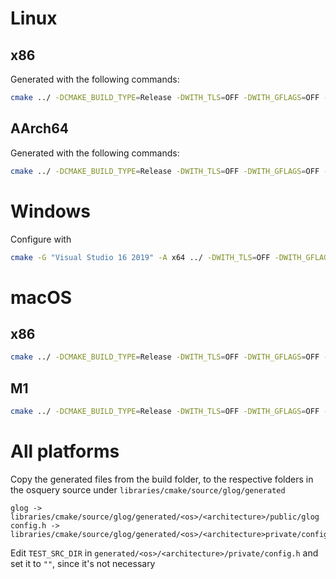 # Linux

## x86

Generated with the following commands:

```sh
cmake ../ -DCMAKE_BUILD_TYPE=Release -DWITH_TLS=OFF -DWITH_GFLAGS=OFF -DWITH_THREADS=ON -DHAVE_LIB_GFLAGS=ON -DBUILD_TESTING=OFF -DBUILD_SHARED_LIBS=OFF -DWITH_CUSTOM_PREFIX=ON -DCMAKE_SYSROOT=/usr/local/osquery-toolchain -DCMAKE_CXX_COMPILER=/usr/local/osquery-toolchain/usr/bin/clang++ -DCMAKE_C_COMPILER=/usr/local/osquery-toolchain/usr/bin/clang -DCMAKE_C_FLAGS="-pthread" -DCMAKE_CXX_FLAGS="-pthread"
```

## AArch64

Generated with the following commands:

```sh
cmake ../ -DCMAKE_BUILD_TYPE=Release -DWITH_TLS=OFF -DWITH_GFLAGS=OFF -DWITH_THREADS=ON -DHAVE_LIB_GFLAGS=ON -DBUILD_TESTING=OFF -DBUILD_SHARED_LIBS=OFF -DWITH_CUSTOM_PREFIX=ON -DCMAKE_SYSROOT=/usr/local/osquery-toolchain -DCMAKE_CXX_COMPILER=/usr/local/osquery-toolchain/usr/bin/clang++ -DCMAKE_C_COMPILER=/usr/local/osquery-toolchain/usr/bin/clang -DCMAKE_C_FLAGS="-pthread" -DCMAKE_CXX_FLAGS="-pthread"
```

# Windows

Configure with

```sh
cmake -G "Visual Studio 16 2019" -A x64 ../ -DWITH_TLS=OFF -DWITH_GFLAGS=OFF -DWITH_THREADS=ON -DHAVE_LIB_GFLAGS=ON -DBUILD_TESTING=OFF -DBUILD_SHARED_LIBS=OFF -DWITH_CUSTOM_PREFIX=ON
```


# macOS

## x86

```sh
cmake ../ -DCMAKE_BUILD_TYPE=Release -DWITH_TLS=OFF -DWITH_GFLAGS=OFF -DWITH_THREADS=ON -DHAVE_LIB_GFLAGS=ON -DBUILD_TESTING=OFF -DBUILD_SHARED_LIBS=OFF -DWITH_CUSTOM_PREFIX=ON -DCMAKE_OSX_DEPLOYMENT_TARGET=10.12
```
## M1

```sh
cmake ../ -DCMAKE_BUILD_TYPE=Release -DWITH_TLS=OFF -DWITH_GFLAGS=OFF -DWITH_THREADS=ON -DHAVE_LIB_GFLAGS=ON -DCMAKE_OSX_ARCHITECTURES=arm64 -DBUILD_TESTING=OFF -DBUILD_SHARED_LIBS=OFF -DWITH_CUSTOM_PREFIX=ON -DCMAKE_OSX_DEPLOYMENT_TARGET=10.15
```

# All platforms

Copy the generated files from the build folder, to the respective folders in the osquery source under `libraries/cmake/source/glog/generated`

```
glog -> libraries/cmake/source/glog/generated/<os>/<architecture>/public/glog
config.h -> libraries/cmake/source/glog/generated/<os>/<architecture>private/config.h
```

Edit `TEST_SRC_DIR` in `generated/<os>/<architecture>/private/config.h` and set it to `""`, since it's not necessary

